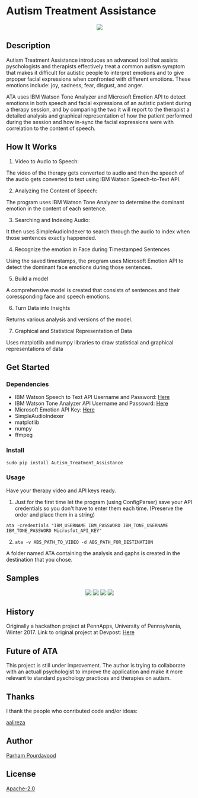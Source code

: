 # Autism Treatment Assistance

<!-- <img align="center" src="https://github.com/ParhamP/Autism_Treatment_Assistance/blob/master/images/logo.png?raw=true" alt="..."> -->

<p align="center">
<img src="https://github.com/ParhamP/Autism_Treatment_Assistance/blob/master/images/logo.png?raw=true">
</p>

## Description

Autism Treatment Assistance introduces an advanced tool that assists pyschologists and therapists effectively treat a common autism symptom that makes it difficult for autistic people to interpret emotions and to give prpoper facial expressions when confronted with different emotions. These emotions include: joy, sadness, fear, disgust, and anger.


ATA uses IBM Watson Tone Analyzer and Microsoft Emotion API to detect emotions in both speech and facial expressions of an autistic patient during a therapy session, and by comparing the two it will report to the therapist a detailed analysis and graphical representation of how the patient performed during the session and how in-sync the facial expressions were with correlation to the content of speech.

## How It Works

1. Video to Audio to Speech:

The video of the therapy gets converted to audio and then the speech of the audio gets converted to text using IBM Watson Speech-to-Text API.

2. Analyzing the Content of Speech:

The program uses IBM Watson Tone Analyzer to determine the dominant emotion in the content of each sentence.

3. Searching and Indexing Audio:

It then uses SimpleAudioIndexer to search through the audio to index when those sentences exactly 
happended.

4. Recognize the emotion in Face during Timestamped Sentences

Using the saved timestamps, the program uses Microsoft Emotion API to detect the dominant face emotions during those sentences.

5. Build a model

A comprehensive model is created that consists of sentences and their coressponding face and speech emotions. 

6. Turn Data into Insights

Returns various analysis and versions of the model.

7. Graphical and Statistical Representation of Data

Uses matplotlib and numpy libraries to draw statistical and graphical representations of data


## Get Started

### Dependencies

- IBM Watson Speech to Text API Username and Password: [Here](https://www.ibm.com/watson/developercloud/doc/getting_started/gs-credentials.shtml> "IBM_GetStarted")
- IBM Watson Tone Analyzer API Username and Passowrd: [Here](https://console.ng.bluemix.net/registration/?target=/catalog/services/tone-analyzer/> "IBM_GetStarted")
- Microsoft Emotion API Key: [Here](https://www.microsoft.com/cognitive-services/en-us/sign-up> "Microsoft_GetStarted")
- SimpleAudioIndexer
- matplotlib
- numpy
- ffmpeg

### Install

`sudo pip install Autism_Treatment_Assistance`

### Usage

Have your therapy video and API keys ready.

1. Just for the first time let the program (using ConfigParser) save your API credentials so you don't have to enter them each time. (Preserve the order and place them in a string)

`ata -credentials "IBM_USERNAME IBM_PASSWORD IBM_TONE_USERNAME IBM_TONE_PASSWORD Microsfot_API_KEY"`

2. `ata -v ABS_PATH_TO_VIDEO -d ABS_PATH_FOR_DESTINATION`


A folder named ATA containing the analysis and gaphs is created in the destination that you chose.

## Samples

<p align="center">
<img src="https://github.com/ParhamP/Autism_Treatment_Assistance/blob/master/images/emotions_total.png?raw=true">
<img src="https://github.com/ParhamP/Autism_Treatment_Assistance/blob/master/images/matchness.png?raw=true">
<img src="https://github.com/ParhamP/Autism_Treatment_Assistance/blob/master/images/general_data.png?raw=true">
<img src="https://github.com/ParhamP/Autism_Treatment_Assistance/blob/master/images/emotions_matched.png?raw=true">
</p>

## History

Originally a hackathon project at PennApps, University of Pennsylvania, Winter 2017. Link to original project at Devpost: [Here](https://devpost.com/software/autism-treatment-assistance> "Here")

## Future of ATA

This project is still under improvement. The author is trying to collaborate with an actuall psychologist to improve the application and make it more relevant to standard pyschology practices and therapies on autism.

## Thanks

I thank the people who conributed code and/or ideas:

[aalireza](https://github.com/aalireza> "aalireza")

## Author

[Parham Pourdavood](http://www.pourdavood.net> "Author")

## License

[Apache-2.0](https://github.com/ParhamP/Autism_Treatment_Assistance/blob/master/LICENSE> "License")
